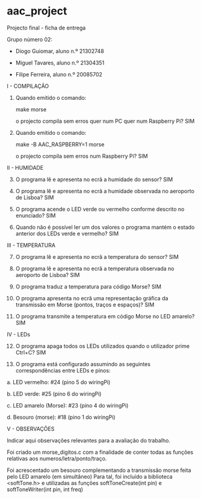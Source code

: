 aac_project
===========

Projecto final - ficha de entrega

Grupo número 02:

- Diogo Guiomar, aluno n.º 21302748

- Miguel Tavares, aluno n.º 21304351

- Filipe Ferreira, aluno n.º 20085702

I - COMPILAÇÃO

1. Quando emitido o comando:

   make morse

   o projecto compila sem erros quer num PC quer num Raspberry Pi? SIM

2. Quando emitido o comando:

   make -B AAC_RASPBERRY=1 morse

   o projecto compila sem erros num Raspberry Pi? SIM

II - HUMIDADE

3. O programa lê e apresenta no ecrã a humidade do sensor? SIM

4. O programa lê e apresenta no ecrã a humidade observada no aeroporto de Lisboa? SIM

5. O programa acende o LED verde ou vermelho conforme descrito no enunciado? SIM

6. Quando não é possível ler um dos valores o programa mantém o estado anterior dos LEDs verde e vermelho? SIM

III - TEMPERATURA

7. O programa lê e apresenta no ecrã a temperatura do sensor? SIM

8. O programa lê e apresenta no ecrã a temperatura observada no aeroporto de Lisboa? SIM

9. O programa traduz a temperatura para código Morse? SIM

10. O programa apresenta no ecrã uma representação gráfica da transmissão em Morse (pontos, traços e espaços)? SIM

11. O programa transmite a temperatura em código Morse no LED amarelo? SIM

IV - LEDs

12. O programa apaga todos os LEDs utilizados quando o utilizador prime Ctrl+C? SIM

13. O programa está configurado assumindo as seguintes correspondências entre LEDs e pinos:

a. LED vermelho: #24 (pino 5 do wiringPi)

b. LED verde: #25 (pino 6 do wiringPi)

c. LED amarelo (Morse): #23 (pino 4 do wiringPi)

d. Besouro (morse): #18 (pino 1 do wiringPi)

V - OBSERVAÇÕES

Indicar aqui observações relevantes para a avaliação do trabalho.

Foi criado um morse_digitos.c com a finalidade de conter todas as funções relativas aos numeros/letra/ponto/traço.

Foi acrescentado um besouro complementando a transmissão morse feita pelo LED amarelo (em simultâneo)
Para tal, foi incluído a biblioteca <softTone.h> e utilizadas as funções softToneCreate(int pin) e softToneWriter(int pin, int freq)

